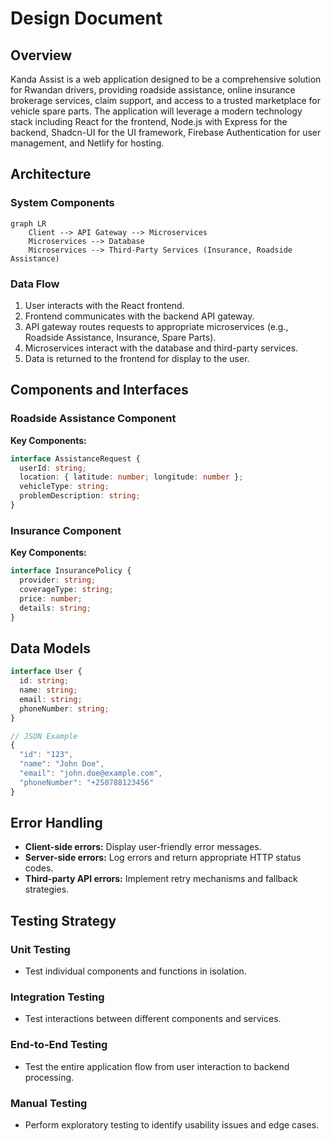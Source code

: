# Design Document

## Overview
Kanda Assist is a web application designed to be a comprehensive solution for Rwandan drivers, providing roadside assistance, online insurance brokerage services, claim support, and access to a trusted marketplace for vehicle spare parts.  The application will leverage a modern technology stack including React for the frontend, Node.js with Express for the backend, Shadcn-UI for the UI framework, Firebase Authentication for user management, and Netlify for hosting.

## Architecture

### System Components
```mermaid
graph LR
    Client --> API Gateway --> Microservices
    Microservices --> Database
    Microservices --> Third-Party Services (Insurance, Roadside Assistance)
```

### Data Flow
1. User interacts with the React frontend.
2. Frontend communicates with the backend API gateway.
3. API gateway routes requests to appropriate microservices (e.g., Roadside Assistance, Insurance, Spare Parts).
4. Microservices interact with the database and third-party services.
5. Data is returned to the frontend for display to the user.

## Components and Interfaces

### Roadside Assistance Component
**Key Components:**
```typescript
interface AssistanceRequest {
  userId: string;
  location: { latitude: number; longitude: number };
  vehicleType: string;
  problemDescription: string;
}
```

### Insurance Component
**Key Components:**
```typescript
interface InsurancePolicy {
  provider: string;
  coverageType: string;
  price: number;
  details: string;
}
```

## Data Models

```typescript
interface User {
  id: string;
  name: string;
  email: string;
  phoneNumber: string;
}

// JSON Example
{
  "id": "123",
  "name": "John Doe",
  "email": "john.doe@example.com",
  "phoneNumber": "+250788123456"
}
```

## Error Handling
- **Client-side errors:** Display user-friendly error messages.
- **Server-side errors:** Log errors and return appropriate HTTP status codes.
- **Third-party API errors:** Implement retry mechanisms and fallback strategies.

## Testing Strategy

### Unit Testing
- Test individual components and functions in isolation.

### Integration Testing
- Test interactions between different components and services.

### End-to-End Testing
- Test the entire application flow from user interaction to backend processing.

### Manual Testing
- Perform exploratory testing to identify usability issues and edge cases.

